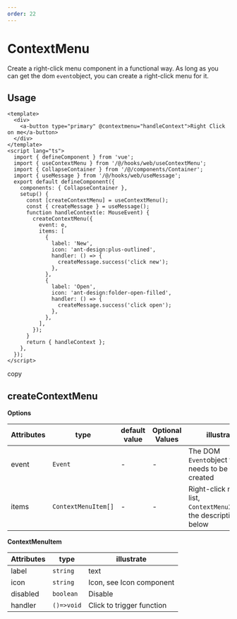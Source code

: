 ```yaml
---
order: 22
---
```


# ContextMenu

Create a right-click menu component in a functional way. As long as you can get the dom `event`object, you can create a right-click menu for it.

## Usage

```
<template>
  <div>
    <a-button type="primary" @contextmenu="handleContext">Right Click on me</a-button>
  </div>
</template>
<script lang="ts">
  import { defineComponent } from 'vue';
  import { useContextMenu } from '/@/hooks/web/useContextMenu';
  import { CollapseContainer } from '/@/components/Container';
  import { useMessage } from '/@/hooks/web/useMessage';
  export default defineComponent({
    components: { CollapseContainer },
    setup() {
      const [createContextMenu] = useContextMenu();
      const { createMessage } = useMessage();
      function handleContext(e: MouseEvent) {
        createContextMenu({
          event: e,
          items: [
            {
              label: 'New',
              icon: 'ant-design:plus-outlined',
              handler: () => {
                createMessage.success('click new');
              },
            },
            {
              label: 'Open',
              icon: 'ant-design:folder-open-filled',
              handler: () => {
                createMessage.success('click open');
              },
            },
          ],
        });
      }
      return { handleContext };
    },
  });
</script>
```

copy

## createContextMenu

**Options**

| Attributes | type                | default value | Optional Values | illustrate                                                        |
| ---------- | ------------------- | ------------- | --------------- | ----------------------------------------------------------------- |
| event      | `Event`             | \-            | \-              | The DOM `Event`object that needs to be created                    |
| items      | `ContextMenuItem[]` | \-            | \-              | Right-click menu list, `ContextMenuItem`see the description below |

**ContextMenuItem**

| Attributes | type       | illustrate                |
| ---------- | ---------- | ------------------------- |
| label      | `string`   | text                      |
| icon       | `string`   | Icon, see Icon component  |
| disabled   | `boolean`  | Disable                   |
| handler    | `()=>void` | Click to trigger function |
